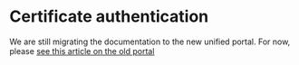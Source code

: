 ﻿# Certificate authentication

We are still migrating the documentation to the new unified portal. For now, please
[see this article on the old portal](http://pki.lacunasoftware.com/Help/html/c7e43b5d-f745-43a7-92dc-74e777c1caa0.htm)
